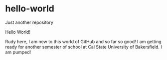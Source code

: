 # hello-world
Just another repository

Hello World!

Rudy here, I am new to this world of GitHub and so far so good!  I am getting ready for another semester of school at Cal State University of Bakersfield.  I am pumped!
